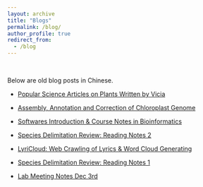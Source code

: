 ```yaml
---
layout: archive
title: "Blogs"
permalink: /blog/
author_profile: true
redirect_from:
  - /blog
---
```


<br>

Below are old blog posts in Chinese.

* [Popular Science Articles on Plants Written by Vicia](https://imengyuan.github.io/blog/2018-03-23-plant-articles/)

* [Assembly, Annotation and Correction of Chloroplast Genome](https://imengyuan.github.io/blog/2018-03-22-cpg-analysis/)

* [Softwares Introduction & Course Notes in Bioinformatics](https://imengyuan.github.io/blog/2017-12-14-bioinfo-course-review/)

* [Species Delimitation Review: Reading Notes 2](https://imengyuan.github.io/blog/2017-12-14-species-delimitation-7-veils/)

* [LyriCloud: Web Crawling of Lyrics & Word Cloud Generating](https://imengyuan.github.io/blog/2017-12-07-LyriCloud/)

* [Species Delimitation Review: Reading Notes 1](https://imengyuan.github.io/blog/species-delimitation/)

* [Lab Meeting Notes Dec 3rd](https://imengyuan.github.io/blog/171203paper/)
